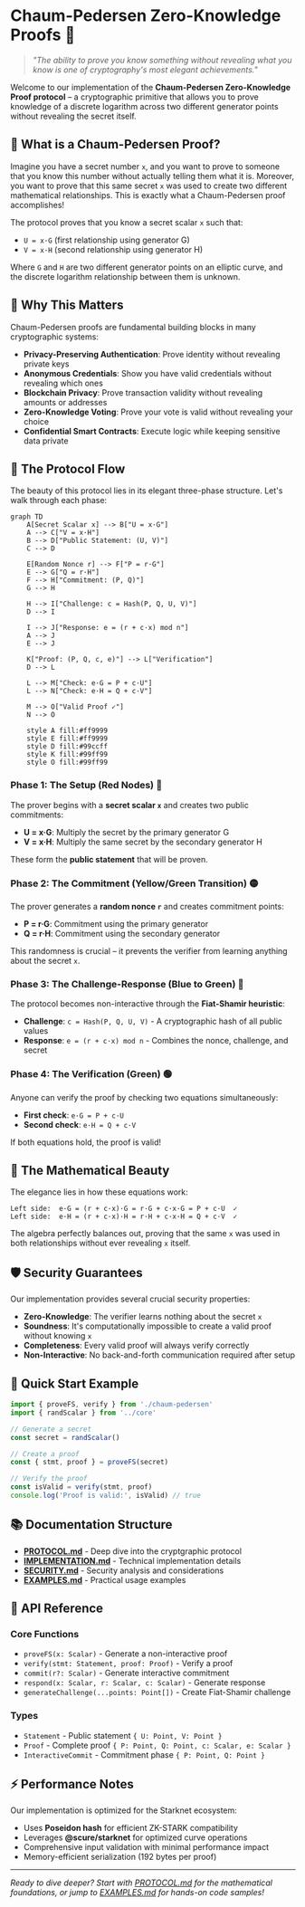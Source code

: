 # Chaum-Pedersen Zero-Knowledge Proofs 🔐

> *"The ability to prove you know something without revealing what you know is one of cryptography's most elegant achievements."*

Welcome to our implementation of the **Chaum-Pedersen Zero-Knowledge Proof protocol** – a cryptographic primitive that allows you to prove knowledge of a discrete logarithm across two different generator points without revealing the secret itself.

## 🎯 What is a Chaum-Pedersen Proof?

Imagine you have a secret number `x`, and you want to prove to someone that you know this number without actually telling them what it is. Moreover, you want to prove that this same secret `x` was used to create two different mathematical relationships. This is exactly what a Chaum-Pedersen proof accomplishes!

The protocol proves that you know a secret scalar `x` such that:
- `U = x·G` (first relationship using generator G)  
- `V = x·H` (second relationship using generator H)

Where `G` and `H` are two different generator points on an elliptic curve, and the discrete logarithm relationship between them is unknown.

## 🌟 Why This Matters

Chaum-Pedersen proofs are fundamental building blocks in many cryptographic systems:

- **Privacy-Preserving Authentication**: Prove identity without revealing private keys
- **Anonymous Credentials**: Show you have valid credentials without revealing which ones
- **Blockchain Privacy**: Prove transaction validity without revealing amounts or addresses
- **Zero-Knowledge Voting**: Prove your vote is valid without revealing your choice
- **Confidential Smart Contracts**: Execute logic while keeping sensitive data private

## 🔄 The Protocol Flow

The beauty of this protocol lies in its elegant three-phase structure. Let's walk through each phase:

```mermaid
graph TD
    A[Secret Scalar x] --> B["U = x·G"]
    A --> C["V = x·H"]
    B --> D["Public Statement: (U, V)"]
    C --> D
    
    E[Random Nonce r] --> F["P = r·G"]
    E --> G["Q = r·H"] 
    F --> H["Commitment: (P, Q)"]
    G --> H
    
    H --> I["Challenge: c = Hash(P, Q, U, V)"]
    D --> I
    
    I --> J["Response: e = (r + c·x) mod n"]
    A --> J
    E --> J
    
    K["Proof: (P, Q, c, e)"] --> L["Verification"]
    D --> L
    
    L --> M["Check: e·G = P + c·U"]
    L --> N["Check: e·H = Q + c·V"]
    
    M --> O["Valid Proof ✓"]
    N --> O
    
    style A fill:#ff9999
    style E fill:#ff9999
    style D fill:#99ccff
    style K fill:#99ff99
    style O fill:#99ff99
```

### Phase 1: The Setup (Red Nodes) 🔴
The prover begins with a **secret scalar `x`** and creates two public commitments:
- **U = x·G**: Multiply the secret by the primary generator G
- **V = x·H**: Multiply the same secret by the secondary generator H

These form the **public statement** that will be proven.

### Phase 2: The Commitment (Yellow/Green Transition) 🟡
The prover generates a **random nonce `r`** and creates commitment points:
- **P = r·G**: Commitment using the primary generator
- **Q = r·H**: Commitment using the secondary generator

This randomness is crucial – it prevents the verifier from learning anything about the secret `x`.

### Phase 3: The Challenge-Response (Blue to Green) 🔵
The protocol becomes non-interactive through the **Fiat-Shamir heuristic**:
- **Challenge**: `c = Hash(P, Q, U, V)` - A cryptographic hash of all public values
- **Response**: `e = (r + c·x) mod n` - Combines the nonce, challenge, and secret

### Phase 4: The Verification (Green) 🟢
Anyone can verify the proof by checking two equations simultaneously:
- **First check**: `e·G = P + c·U`
- **Second check**: `e·H = Q + c·V`

If both equations hold, the proof is valid!

## 🔬 The Mathematical Beauty

The elegance lies in how these equations work:

```
Left side:  e·G = (r + c·x)·G = r·G + c·x·G = P + c·U  ✓
Left side:  e·H = (r + c·x)·H = r·H + c·x·H = Q + c·V  ✓
```

The algebra perfectly balances out, proving that the same `x` was used in both relationships without ever revealing `x` itself.

## 🛡️ Security Guarantees

Our implementation provides several crucial security properties:

- **Zero-Knowledge**: The verifier learns nothing about the secret `x`
- **Soundness**: It's computationally impossible to create a valid proof without knowing `x`
- **Completeness**: Every valid proof will always verify correctly
- **Non-Interactive**: No back-and-forth communication required after setup

## 🚀 Quick Start Example

```typescript
import { proveFS, verify } from './chaum-pedersen'
import { randScalar } from '../core'

// Generate a secret
const secret = randScalar()

// Create a proof
const { stmt, proof } = proveFS(secret)

// Verify the proof
const isValid = verify(stmt, proof)
console.log('Proof is valid:', isValid) // true
```

## 📚 Documentation Structure

- **[PROTOCOL.md](./PROTOCOL.md)** - Deep dive into the cryptgraphic protocol
- **[IMPLEMENTATION.md](./IMPLEMENTATION.md)** - Technical implementation details  
- **[SECURITY.md](./SECURITY.md)** - Security analysis and considerations
- **[EXAMPLES.md](./EXAMPLES.md)** - Practical usage examples

## 🔧 API Reference

### Core Functions

- `proveFS(x: Scalar)` - Generate a non-interactive proof
- `verify(stmt: Statement, proof: Proof)` - Verify a proof
- `commit(r?: Scalar)` - Generate interactive commitment
- `respond(x: Scalar, r: Scalar, c: Scalar)` - Generate response
- `generateChallenge(...points: Point[])` - Create Fiat-Shamir challenge

### Types

- `Statement` - Public statement `{ U: Point, V: Point }`
- `Proof` - Complete proof `{ P: Point, Q: Point, c: Scalar, e: Scalar }`
- `InteractiveCommit` - Commitment phase `{ P: Point, Q: Point }`

## ⚡ Performance Notes

Our implementation is optimized for the Starknet ecosystem:
- Uses **Poseidon hash** for efficient ZK-STARK compatibility
- Leverages **@scure/starknet** for optimized curve operations
- Comprehensive input validation with minimal performance impact
- Memory-efficient serialization (192 bytes per proof)

---

*Ready to dive deeper? Start with [PROTOCOL.md](./PROTOCOL.md) for the mathematical foundations, or jump to [EXAMPLES.md](./EXAMPLES.md) for hands-on code samples!*
